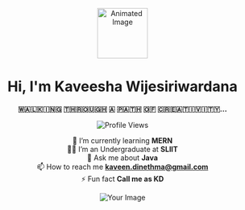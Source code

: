 <p align="center">
  <img src="https://raw.githubusercontent.com/7oSkaaa/7oSkaaa/main/Images/about_me.gif" alt="Animated Image" width="100" height="100" />
</p>

<h1 align="center">Hi, I'm Kaveesha Wijesiriwardana</h1>

<p align="center">
  <b>​🇼​​🇦​​🇱​​🇰​​🇮​​🇳​​🇬​ ​🇹​​🇭​​🇷​​🇴​​🇺​​🇬​​🇭​ ​🇦​ ​🇵​​🇦​​🇹​​🇭​ ​🇴​​🇫​ ​🇨​​🇷​​🇪​​🇦​​🇹​​🇮​​🇻​​🇮​​🇹​​🇾​...</b>
</p>

<p align="center">
  <img src="https://img.shields.io/badge/Profile%20views-5%2C254-blue" alt="Profile Views"/>
</p>

<p align="center">
  🌱 I’m currently learning <b>MERN</b> <br>
  👨‍🎓 I’m an Undergraduate at <b>SLIIT</b> <br>
  💬 Ask me about <b>Java</b> <br>
  📫 How to reach me <b><a href="mailto:kaveen.dinethma@gmail.com">kaveen.dinethma@gmail.com</a></b> <br>
  ⚡ Fun fact <b>Call me as KD</b>
</p>

<p align="center">
  <img src="your_image_url_here" alt="Your Image" />
</p>
